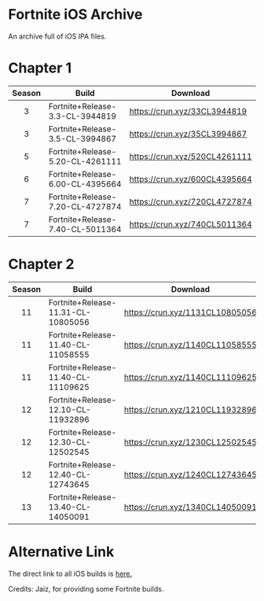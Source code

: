 # Fortnite iOS Archive
An archive full of iOS IPA files.

# Chapter 1

| Season | Build | Download | 
| :---: | ----------- | ----------- | 
| 3 | Fortnite+Release-3.3-CL-3944819 | https://crun.xyz/33CL3944819 |
| 3 | Fortnite+Release-3.5-CL-3994867 | https://crun.xyz/35CL3994867 |
| 5 | Fortnite+Release-5.20-CL-4261111 | https://crun.xyz/520CL4261111 |
| 6 | Fortnite+Release-6.00-CL-4395664 | https://crun.xyz/600CL4395664 |
| 7 | Fortnite+Release-7.20-CL-4727874 | https://crun.xyz/720CL4727874 |
| 7 | Fortnite+Release-7.40-CL-5011364 | https://crun.xyz/740CL5011364 |

# Chapter 2

| Season | Build | Download |
| :---: | ----------- | ----------- | 
| 11 | Fortnite+Release-11.31-CL-10805056 | https://crun.xyz/1131CL10805056 |
| 11 | Fortnite+Release-11.40-CL-11058555 | https://crun.xyz/1140CL11058555 |
| 11 | Fortnite+Release-11.40-CL-11109625 | https://crun.xyz/1140CL11109625 |
| 12 | Fortnite+Release-12.10-CL-11932896 | https://crun.xyz/1210CL11932896 |
| 12 | Fortnite+Release-12.30-CL-12502545 | https://crun.xyz/1230CL12502545 |
| 12 | Fortnite+Release-12.40-CL-12743645 | https://crun.xyz/1240CL12743645 |
| 13 | Fortnite+Release-13.40-CL-14050091 | https://crun.xyz/1340CL14050091 |

# Alternative Link
The direct link to all iOS builds is [here.](https://drive.google.com/drive/folders/1lKzmW-szqWizauC8VhzzJFswrFx4WTpI?usp=sharing "Crunnie's iOS Archive")

Credits:
Jaiz, for providing some Fortnite builds.







